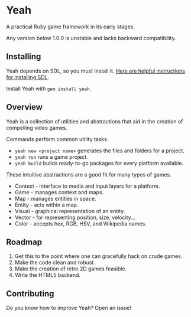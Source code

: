 Yeah
====
A practical Ruby game framework in its early stages.

Any version below 1.0.0 is unstable and lacks backward compatibility.

Installing
----------
Yeah depends on SDL, so you must install it. [Here are helpful instructions for installing SDL](https://github.com/rubygame/rubygame/wiki/Install).

Install Yeah with `gem install yeah`.

Overview
--------
Yeah is a collection of utilities and abstractions that aid in the creation of compelling video games.

Commands perform common utility tasks.

  * `yeah new <project name>` generates the files and folders for a project.
  * `yeah run` runs a game project.
  * `yeah build` builds ready-to-go packages for every platform available.

These intuitive abstractions are a good fit for many types of games.

  * Context - interface to media and input layers for a platform.
  * Game - manages context and maps.
  * Map - manages entities in space.
  * Entity - acts within a map.
  * Visual - graphical representation of an entity.
  * Vector - for representing position, size, velocity...
  * Color - accepts hex, RGB, HSV, and Wikipedia names.

Roadmap
-------
  1. Get this to the point where one can gracefully hack on crude games.
  2. Make the code clean and robust.
  3. Make the creation of retro 2D games feasible.
  4. Write the HTML5 backend.

Contributing
------------
Do you know how to improve Yeah? Open an issue!

